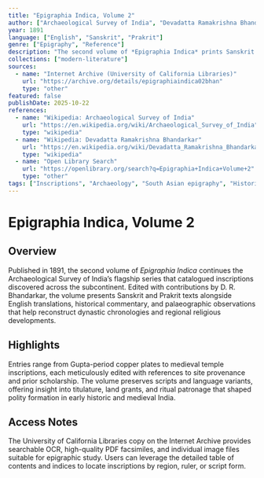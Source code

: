 ```yaml
---
title: "Epigraphia Indica, Volume 2"
author: ["Archaeological Survey of India", "Devadatta Ramakrishna Bhandarkar"]
year: 1891
language: ["English", "Sanskrit", "Prakrit"]
genre: ["Epigraphy", "Reference"]
description: "The second volume of *Epigraphia Indica* prints Sanskrit and Prakrit inscriptions from northern India with transliterations, translations, and commentary prepared by the Archaeological Survey of India under epigraphist D. R. Bhandarkar, preserving dated evidence for regional dynasties and religio..."
collections: ["modern-literature"]
sources:
  - name: "Internet Archive (University of California Libraries)"
    url: "https://archive.org/details/epigraphiaindica02bhan"
    type: "other"
featured: false
publishDate: 2025-10-22
references:
  - name: "Wikipedia: Archaeological Survey of India"
    url: "https://en.wikipedia.org/wiki/Archaeological_Survey_of_India"
    type: "wikipedia"
  - name: "Wikipedia: Devadatta Ramakrishna Bhandarkar"
    url: "https://en.wikipedia.org/wiki/Devadatta_Ramakrishna_Bhandarkar"
    type: "wikipedia"
  - name: "Open Library Search"
    url: "https://openlibrary.org/search?q=Epigraphia+Indica+Volume+2"
    type: "other"
tags: ["Inscriptions", "Archaeology", "South Asian epigraphy", "Historical linguistics", "Primary sources", "Public domain"]
---
```


# Epigraphia Indica, Volume 2

## Overview
Published in 1891, the second volume of *Epigraphia Indica* continues the Archaeological Survey of India’s flagship series that catalogued inscriptions discovered across the subcontinent. Edited with contributions by D. R. Bhandarkar, the volume presents Sanskrit and Prakrit texts alongside English translations, historical commentary, and palaeographic observations that help reconstruct dynastic chronologies and regional religious developments.

## Highlights
Entries range from Gupta-period copper plates to medieval temple inscriptions, each meticulously edited with references to site provenance and prior scholarship. The volume preserves scripts and language variants, offering insight into titulature, land grants, and ritual patronage that shaped polity formation in early historic and medieval India.

## Access Notes
The University of California Libraries copy on the Internet Archive provides searchable OCR, high-quality PDF facsimiles, and individual image files suitable for epigraphic study. Users can leverage the detailed table of contents and indices to locate inscriptions by region, ruler, or script form.
